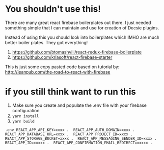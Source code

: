 # You shouldn't use this!
There are many great react firebase boilerplates out there. 
I just needed something simple that I can maintain and use for creation of Docsie plugins. 


Instead of using this you should look into boilerplates which IMHO are much better boiler plates. They got everything! 
1. https://github.com/btomashvili/react-redux-firebase-boilerplate
2. https://github.com/kriasoft/react-firebase-starter


This is just some copy pasted code based on tutorial by: http://leanpub.com/the-road-to-react-with-firebase

# if you still think want to run this 

1. Make sure you create and populate the .env file with your firebase configuration
2. `yarn install`
3. `yarn build`

` .env
REACT_APP_API_KEY=xxxx . 
REACT_APP_AUTH_DOMAIN=xxxx . 
REACT_APP_DATABASE_URL=xxxx . 
REACT_APP_PROJECT_ID=xxxx . 
REACT_APP_STORAGE_BUCKET=xxxx . 
REACT_APP_MESSAGING_SENDER_ID=xxxx . 
REACT_APP_ID=xxxxx . 
REACT_APP_CONFIRMATION_EMAIL_REDIRECT=xxxxx . 
`
